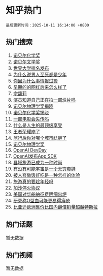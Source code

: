 # 知乎热门

`最后更新时间：2025-10-11 16:14:00 +0800`

## 热门搜索

1. [诺贝尔化学奖](https://www.zhihu.com/search?q=%E8%AF%BA%E8%B4%9D%E5%B0%94%E5%8C%96%E5%AD%A6%E5%A5%96)
1. [诺贝尔文学奖](https://www.zhihu.com/search?q=%E8%AF%BA%E8%B4%9D%E5%B0%94%E6%96%87%E5%AD%A6%E5%A5%96)
1. [世界大学排名发布](https://www.zhihu.com/search?q=%E4%B8%96%E7%95%8C%E5%A4%A7%E5%AD%A6%E6%8E%92%E5%90%8D%E5%8F%91%E5%B8%83)
1. [为什么说男人至死都是少年](https://www.zhihu.com/search?q=%E4%B8%BA%E4%BB%80%E4%B9%88%E8%AF%B4%E7%94%B7%E4%BA%BA%E8%87%B3%E6%AD%BB%E9%83%BD%E6%98%AF%E5%B0%91%E5%B9%B4)
1. [你因为什么事情报过警](https://www.zhihu.com/search?q=%E4%BD%A0%E5%9B%A0%E4%B8%BA%E4%BB%80%E4%B9%88%E4%BA%8B%E6%83%85%E6%8A%A5%E8%BF%87%E8%AD%A6)
1. [早期的的网红后来怎么样了](https://www.zhihu.com/search?q=%E6%97%A9%E6%9C%9F%E7%9A%84%E7%9A%84%E7%BD%91%E7%BA%A2%E5%90%8E%E6%9D%A5%E6%80%8E%E4%B9%88%E6%A0%B7%E4%BA%86)
1. [宗馥莉](https://www.zhihu.com/search?q=%E5%AE%97%E9%A6%A5%E8%8E%89)
1. [演员知道自己正在拍一部烂片吗](https://www.zhihu.com/search?q=%E6%BC%94%E5%91%98%E7%9F%A5%E9%81%93%E8%87%AA%E5%B7%B1%E6%AD%A3%E5%9C%A8%E6%8B%8D%E4%B8%80%E9%83%A8%E7%83%82%E7%89%87%E5%90%97)
1. [诺贝尔物理学奖揭晓](https://www.zhihu.com/search?q=%E8%AF%BA%E8%B4%9D%E5%B0%94%E7%89%A9%E7%90%86%E5%AD%A6%E5%A5%96%E6%8F%AD%E6%99%93)
1. [诺贝尔化学奖揭晓](https://www.zhihu.com/search?q=%E8%AF%BA%E8%B4%9D%E5%B0%94%E5%8C%96%E5%AD%A6%E5%A5%96%E6%8F%AD%E6%99%93)
1. [一部电影会失传吗](https://www.zhihu.com/search?q=%E4%B8%80%E9%83%A8%E7%94%B5%E5%BD%B1%E4%BC%9A%E5%A4%B1%E4%BC%A0%E5%90%97)
1. [什么是人生的最顶级享受](https://www.zhihu.com/search?q=%E4%BB%80%E4%B9%88%E6%98%AF%E4%BA%BA%E7%94%9F%E7%9A%84%E6%9C%80%E9%A1%B6%E7%BA%A7%E4%BA%AB%E5%8F%97)
1. [王者荣耀崩了](https://www.zhihu.com/search?q=%E7%8E%8B%E8%80%85%E8%8D%A3%E8%80%80%E5%B4%A9%E4%BA%86)
1. [旅行后你对哪个城市祛魅了](https://www.zhihu.com/search?q=%E6%97%85%E8%A1%8C%E5%90%8E%E4%BD%A0%E5%AF%B9%E5%93%AA%E4%B8%AA%E5%9F%8E%E5%B8%82%E7%A5%9B%E9%AD%85%E4%BA%86)
1. [诺贝尔物理学奖](https://www.zhihu.com/search?q=%E8%AF%BA%E8%B4%9D%E5%B0%94%E7%89%A9%E7%90%86%E5%AD%A6%E5%A5%96)
1. [OpenAI DevDay](https://www.zhihu.com/search?q=OpenAI%20DevDay)
1. [OpenAI发布App SDK](https://www.zhihu.com/search?q=OpenAI%E5%8F%91%E5%B8%83App%20SDK)
1. [县域旅游已成为一种时尚](https://www.zhihu.com/search?q=%E5%8E%BF%E5%9F%9F%E6%97%85%E6%B8%B8%E5%B7%B2%E6%88%90%E4%B8%BA%E4%B8%80%E7%A7%8D%E6%97%B6%E5%B0%9A)
1. [有没有可能宇宙是一个无穷套娃](https://www.zhihu.com/search?q=%E6%9C%89%E6%B2%A1%E6%9C%89%E5%8F%AF%E8%83%BD%E5%AE%87%E5%AE%99%E6%98%AF%E4%B8%80%E4%B8%AA%E6%97%A0%E7%A9%B7%E5%A5%97%E5%A8%83)
1. [被人夸做饭好吃是一种怎样的体验](https://www.zhihu.com/search?q=%E8%A2%AB%E4%BA%BA%E5%A4%B8%E5%81%9A%E9%A5%AD%E5%A5%BD%E5%90%83%E6%98%AF%E4%B8%80%E7%A7%8D%E6%80%8E%E6%A0%B7%E7%9A%84%E4%BD%93%E9%AA%8C)
1. [旅游真的要趁年轻吗](https://www.zhihu.com/search?q=%E6%97%85%E6%B8%B8%E7%9C%9F%E7%9A%84%E8%A6%81%E8%B6%81%E5%B9%B4%E8%BD%BB%E5%90%97)
1. [加沙停火协议](https://www.zhihu.com/search?q=%E5%8A%A0%E6%B2%99%E5%81%9C%E7%81%AB%E5%8D%8F%E8%AE%AE)
1. [美国对华船舶征费明细出炉](https://www.zhihu.com/search?q=%E7%BE%8E%E5%9B%BD%E5%AF%B9%E5%8D%8E%E8%88%B9%E8%88%B6%E5%BE%81%E8%B4%B9%E6%98%8E%E7%BB%86%E5%87%BA%E7%82%89)
1. [研究称O型血可能更易得痔疮](https://www.zhihu.com/search?q=%E7%A0%94%E7%A9%B6%E7%A7%B0O%E5%9E%8B%E8%A1%80%E5%8F%AF%E8%83%BD%E6%9B%B4%E6%98%93%E5%BE%97%E7%97%94%E7%96%AE)
1. [比亚迪欧洲售价比国内翻倍销量超越特斯拉](https://www.zhihu.com/search?q=%E6%AF%94%E4%BA%9A%E8%BF%AA%E6%AC%A7%E6%B4%B2%E5%94%AE%E4%BB%B7%E6%AF%94%E5%9B%BD%E5%86%85%E7%BF%BB%E5%80%8D%E9%94%80%E9%87%8F%E8%B6%85%E8%B6%8A%E7%89%B9%E6%96%AF%E6%8B%89)

## 热门话题

暂无数据

## 热门视频

暂无数据